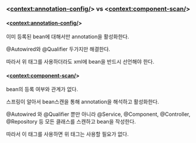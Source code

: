 ### <<context:annotation-config/>>   vs  <<context:component-scan/>>



#### <<context:annotation-config/>>

이미 등록된 bean에 대해서만 annotation을 활성화한다.

@Autowired와 @Qualifier 두가지만 해결한다.

따라서 위 태그를 사용하더라도 xml에 bean을 반드시 선언해야 한다.



#### <<context:component-scan/>>

bean의 등록 여부와 관계가 없다.

스프링이 알아서 bean스캔을 통해 annotation을 해석하고 활성화한다.

@Autowired 와 @Qualifier 뿐만 아니라 @Service, @Component, @Controller, @Repository 등 모든 클래스를 스캔하고 bean을 작성한다.

따라서 이 태그를 사용하면 위 태그는 사용할 필요가 없다.